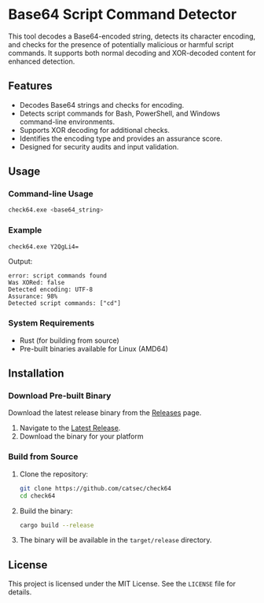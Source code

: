 # Base64 Script Command Detector

This tool decodes a Base64-encoded string, detects its character encoding, and checks for the presence of potentially malicious or harmful script commands. It supports both normal decoding and XOR-decoded content for enhanced detection.

## Features

- Decodes Base64 strings and checks for encoding.
- Detects script commands for Bash, PowerShell, and Windows command-line environments.
- Supports XOR decoding for additional checks.
- Identifies the encoding type and provides an assurance score.
- Designed for security audits and input validation.

## Usage

### Command-line Usage
```bash
check64.exe <base64_string>
```

### Example
```bash
check64.exe Y2QgLi4=
```

Output:
```plaintext
error: script commands found
Was XORed: false
Detected encoding: UTF-8
Assurance: 98%
Detected script commands: ["cd"]
```

### System Requirements
- Rust (for building from source)
- Pre-built binaries available for Linux (AMD64)

## Installation

### Download Pre-built Binary
Download the latest release binary from the [Releases](https://github.com/yourusername/yourrepository/releases/latest) page.

1. Navigate to the [Latest Release](https://github.com/yourusername/yourrepository/releases/latest).
2. Download the binary for your platform

### Build from Source
1. Clone the repository:
   ```bash
   git clone https://github.com/catsec/check64
   cd check64
   ```
2. Build the binary:
   ```bash
   cargo build --release
   ```
3. The binary will be available in the `target/release` directory.

## License
This project is licensed under the MIT License. See the `LICENSE` file for details.


